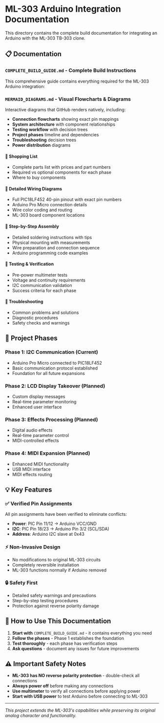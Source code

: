 # ML-303 Arduino Integration Documentation

This directory contains the complete build documentation for integrating an Arduino with the ML-303 TB-303 clone.

## 📋 Documentation

### **`COMPLETE_BUILD_GUIDE.md`** - Complete Build Instructions

This comprehensive guide contains everything required for the ML-303 Arduino integration:

### **`MERMAID_DIAGRAMS.md`** - Visual Flowcharts & Diagrams

Interactive diagrams that GitHub renders natively, including:
- **Connection flowcharts** showing exact pin mappings
- **System architecture** with component relationships  
- **Testing workflow** with decision trees
- **Project phases** timeline and dependencies
- **Troubleshooting** decision trees
- **Power distribution** diagrams

#### 🛒 **Shopping List**
- Complete parts list with prices and part numbers
- Required vs optional components for each phase
- Where to buy components

#### 🔌 **Detailed Wiring Diagrams**
- Full PIC18LF452 40-pin pinout with exact pin numbers
- Arduino Pro Micro connection details
- Wire color coding and routing
- ML-303 board component locations

#### 🔧 **Step-by-Step Assembly**
- Detailed soldering instructions with tips
- Physical mounting with measurements
- Wire preparation and connection sequence
- Arduino programming code examples

#### 🧪 **Testing & Verification**
- Pre-power multimeter tests
- Voltage and continuity requirements
- I2C communication validation
- Success criteria for each phase

#### 🚨 **Troubleshooting**
- Common problems and solutions
- Diagnostic procedures
- Safety checks and warnings

## 🚀 Project Phases

### Phase 1: I2C Communication (Current)
- Arduino Pro Micro connected to PIC18LF452
- Basic communication protocol established
- Foundation for all future expansions

### Phase 2: LCD Display Takeover (Planned)
- Custom display messages
- Real-time parameter monitoring
- Enhanced user interface

### Phase 3: Effects Processing (Planned)
- Digital audio effects
- Real-time parameter control
- MIDI-controlled effects

### Phase 4: MIDI Expansion (Planned)
- Enhanced MIDI functionality
- USB MIDI interface
- MIDI effects routing

## 💡 Key Features

### ✅ **Verified Pin Assignments**
All pin assignments have been verified to eliminate conflicts:
- **Power**: PIC Pin 11/12 → Arduino VCC/GND
- **I2C**: PIC Pin 18/23 → Arduino Pin 3/2 (SCL/SDA)
- **Address**: Arduino I2C slave at 0x43

### ⚡ **Non-Invasive Design**
- No modifications to original ML-303 circuits
- Completely reversible installation
- ML-303 functions normally if Arduino removed

### 🔒 **Safety First**
- Detailed safety warnings and precautions
- Step-by-step testing procedures
- Protection against reverse polarity damage

## 📖 How to Use This Documentation

1. **Start with** `COMPLETE_BUILD_GUIDE.md` - it contains everything you need
2. **Follow the phases** - Phase 1 establishes the foundation
3. **Test thoroughly** - each phase has verification steps
4. **Ask questions** - document any issues for future improvements

## ⚠️ Important Safety Notes

- **ML-303 has NO reverse polarity protection** - double-check all connections
- **Always power off** before making any connections
- **Use multimeter** to verify all connections before applying power
- **Start with USB power** to test Arduino before connecting to ML-303

---

*This project extends the ML-303's capabilities while preserving its original analog character and functionality.*